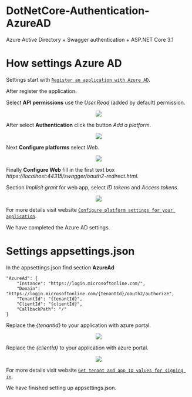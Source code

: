 # DotNetCore-Authentication-AzureAD

Azure Active Directory + Swagger authentication + ASP.NET Core 3.1

# How settings Azure AD

Settings start with <a href="https://docs.microsoft.com/en-us/azure/active-directory/develop/howto-create-service-principal-portal#register-an-application-with-azure-ad-and-create-a-service-principal" target="_blank">`Register an application with Azure AD`</a>.

After register the application. 

Select **API permissions** use the *User.Read* (added by default) permission.

<p align="center">
  <img src="https://image.prntscr.com/image/2448lpl1S7OGzzpERgJzqQ.png"/>
</p>

After select **Authentication** click the button *Add a platform*.

<p align="center">
  <img src="https://image.prntscr.com/image/zmZP-zYNSUGuJwqGvPsqeQ.png"/>
</p>

Next **Configure platforms** select *Web*.

<p align="center">
  <img src="https://image.prntscr.com/image/5fIQWufmQ-2TvF-hdxEuEw.png"/>
</p>

Finally **Configure Web** fill in the first text box *https://localhost:44315/swagger/oauth2-redirect.html*. 

Section *Implicit grant* for web app, select *ID tokens* and *Access tokens*.

<p align="center">
  <img src="https://image.prntscr.com/image/tv7HBXAcSKuA1VwyRgQHhA.png"/>
</p>

For more details visit website <a href="https://docs.microsoft.com/en-us/azure/active-directory/develop/quickstart-configure-app-access-web-apis#configure-platform-settings-for-your-application" target="_blank">`Configure platform settings for your application`</a>.

We have completed the Azure AD settings.

# Settings appsettings.json

In the appsettings.json find section **AzureAd**

```
"AzureAd": {
    "Instance": "https://login.microsoftonline.com/",
    "Domain": "https://login.microsoftonline.com/{tenantId}/oauth2/authorize",
    "TenantId": "{tenantId}",
    "ClientId": "{clientId}",
    "CallbackPath": "/"
}
```
Replace the *{tenantId}* to your application with azure portal.

<p align="center">
  <img src="https://image.prntscr.com/image/xJCTLe2lR4uzhTUN7YWQQg.png"/>
</p>

Replace the *{clientId}* to your application with azure portal.

<p align="center">
  <img src="https://image.prntscr.com/image/9pH7eTvdSS6vQkbffFwMfQ.png"/>
</p>

For more details visit website <a href="https://docs.microsoft.com/en-us/azure/active-directory/develop/howto-create-service-principal-portal#get-tenant-and-app-id-values-for-signing-in" target="_blank">`Get tenant and app ID values for signing in`</a>.

We have finished setting up appsettings.json.
